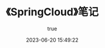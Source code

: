 ---
pageComponent:
  name: Catalogue
  data:
    path: 《SpringCloud》笔记
    imgUrl: https://cdn.jsdelivr.net/gh/Cynicism-lab/MyResource@gh-pages/image/springcloud.21zykhcwgo80.webp
    description: 本章内容为博主在SpringCloud教学视频的基础上添加学习笔记
title: 《SpringCloud》笔记
date: 2023-06-20 15:49:22
permalink: /note/springcloud/
article: false
comment: false
editLink: false
author:
  name: cynicism
  link: https://github.com/cynicism-lab
---